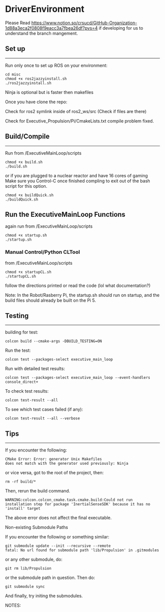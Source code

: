 # DriverEnvironment
Please Read https://www.notion.so/crsucd/GitHub-Organization-1d88a3eca2f0808f9eacc3a7fbea26df?pvs=4 if developing for us
to understand the branch mangement.

## Set up
---
Run only once to set up ROS on your environment:
```
cd misc
chmod +x ros2jazzyinstall.sh
./ros2jazzyinstall.sh
```
Ninja is optional but is faster then makefiles

Once you have clone the repo:

Check for ros2 symlink inside of ros2_ws/src (Check if files are there)

Check for Executive_Propulsion/Pi/CmakeLists.txt compile problem fixed.

## Build/Compile
---
Run from /ExecutiveMainLoop/scripts
```
chmod +x build.sh
./build.sh
```
or if you are plugged to a nuclear reactor and have 16 cores of gaming 
Make sure you Control-C once finished compling to exit out of the bash script 
for this option.
```
chmod +x buildQuick.sh
./buildQuick.sh
```
## Run the ExecutiveMainLoop Functions
again run from /ExecutiveMainLoop/scripts
```
chmod +x startup.sh
./startup.sh
```
### Manual Control/Python CLTool
from /ExecutiveMainLoop/scripts
```
chmod +x startupCL.sh
./startupCL.sh
```
follow the directions printed or read the code (lol what documentation?)

Note: In the Robot/Rasberry Pi, the startup.sh should run on startup, and the build files should already be built on the Pi 5.

## Testing
---
building for test:
```
colcon build --cmake-args -DBUILD_TESTING=ON
```
Run the test:
```
colcon test --packages-select executive_main_loop
```
Run with detailed test results:
```
colcon test --packages-select executive_main_loop --event-handlers console_direct+
```
To check test results:
```
colcon test-result --all
```
To see which test cases failed (if any):
```
colcon test-result --all --verbose
```
## Tips
---
If you encounter the following:
```
CMake Error: Error: generator Unix Makefiles
does not match with the generator used previously: Ninja
```
or vice versa, got to the root of the project, then:
```
rm -rf build/*
```
Then, rerun the build command.

```
WARNING:colcon.colcon_cmake.task.cmake.build:Could not run installation step for package 'InertialSenseSDK' because it has no 'install' target
```
The above error does not affect the final executable.

Non-existing Submodule Paths

If you encounter the following or something similar:
```
git submodule update --init --recursive --remote
fatal: No url found for submodule path 'lib/Propulsion' in .gitmodules
```
or any other submodule, do:
```
git rm lib/Propulsion
```
or the submodule path in question.
Then do:
```
git submodule sync
```
And finally, try initing the submodules.


NOTES:
